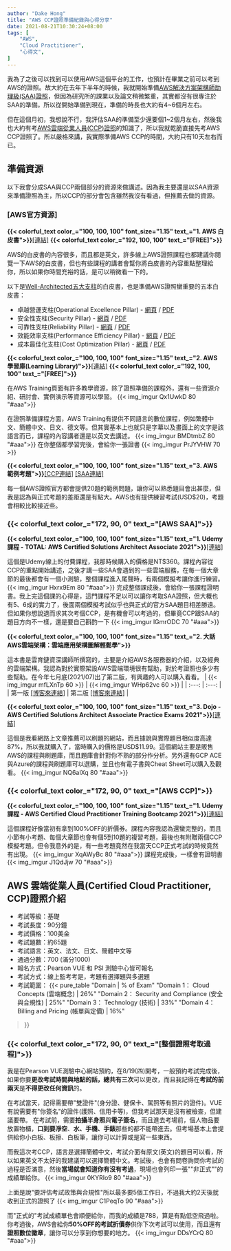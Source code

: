 ```yaml
---
author: "Dake Hong"
title: "AWS CCP證照準備紀錄與心得分享"
date: 2021-08-21T10:30:24+08:00
tags: [
    "AWS",
    "Cloud Practitioner",
    "心得文",
]
---
```

我為了之後可以找到可以使用AWS這個平台的工作，也預計在畢業之前可以考到AWS的證照。故大約在去年下半年的時候，我就開始準備[AWS解決方案架構師助理級(SAA)證照](https://aws.amazon.com/tw/certification/certified-solutions-architect-associate/)，但因為研究所的課業以及論文稍微繁重，其實都沒有很專注於SAA的準備，所以從開始準備到現在，準備的時長也大約有4~6個月左右。
<!--more-->
但在這個月初，我想說不行，我評估SAA的準備至少還要個1~2個月左右，然後我也大約有考[AWS雲端從業人員(CCP)證照](https://aws.amazon.com/tw/certification/certified-cloud-practitioner/)的知識了，所以我就乾脆直接先考AWS CCP證照了。所以嚴格來講，我實際準備AWS CCP的時間，大約只有10天左右而已。

## 準備資源
以下我會分成SAA與CCP兩個部分的資源來做講述。因為我主要還是以SAA資源來準備證照為主，所以CCP的部分會包含雖然我沒有看過，但推薦去做的資源。

### [AWS官方資源]
**{{< colorful_text color_="100, 100, 100" font_size="1.15" text_="1. AWS 白皮書">}}**[[連結]](https://aws.amazon.com/tw/whitepapers/) **{{< colorful_text color_="192, 100, 100" text_="[FREE]">}}**

AWS的白皮書的內容很多，而且都是英文，許多線上AWS證照課程也都建議你閱覽一下AWS的白皮書，但也有些課程的講者會幫你將白皮書的內容重點整理給你，所以如果你時間充裕的話，是可以稍微看一下的。

以下是[Well-Architected五大支柱](https://aws.amazon.com/tw/architecture/well-architected/?wa-lens-whitepapers.sort-by=item.additionalFields.sortDate&wa-lens-whitepapers.sort-order=desc)的白皮書，也是準備AWS證照蠻重要的五本白皮書：

* 卓越營運支柱(Operational Excellence Pillar) - [網頁](https://docs.aws.amazon.com/wellarchitected/latest/operational-excellence-pillar/welcome.html) / [PDF](https://docs.aws.amazon.com/wellarchitected/latest/operational-excellence-pillar/wellarchitected-operational-excellence-pillar.pdf)
* 安全性支柱(Security Pillar) - [網頁](https://docs.aws.amazon.com/wellarchitected/latest/security-pillar/welcome.html) / [PDF](https://docs.aws.amazon.com/wellarchitected/latest/security-pillar/wellarchitected-security-pillar.pdf)
* 可靠性支柱(Reliability Pillar) - [網頁](https://docs.aws.amazon.com/wellarchitected/latest/reliability-pillar/welcome.html) / [PDF](https://docs.aws.amazon.com/wellarchitected/latest/reliability-pillar/wellarchitected-reliability-pillar.pdf)
* 效能效率支柱(Performance Efficiency Pillar) - [網頁](https://docs.aws.amazon.com/wellarchitected/latest/performance-efficiency-pillar/welcome.html) / [PDF](https://docs.aws.amazon.com/wellarchitected/latest/performance-efficiency-pillar/wellarchitected-performance-efficiency-pillar.pdf)
* 成本最佳化支柱(Cost Optimization Pillar) - [網頁](https://docs.aws.amazon.com/wellarchitected/latest/cost-optimization-pillar/welcome.html) / [PDF](https://docs.aws.amazon.com/wellarchitected/latest/cost-optimization-pillar/wellarchitected-cost-optimization-pillar.pdf)

**{{< colorful_text color_="100, 100, 100" font_size="1.15" text_="2. AWS 學習庫(Learning Library)">}}**[[連結]](https://www.aws.training/LearningLibrary) **{{< colorful_text color_="192, 100, 100" text_="[FREE]">}}**

在AWS Training頁面有許多教學資源，除了證照準備的課程外，還有一些資源介紹、研討會、實例演示等資源可以學習。
{{< img_imgur Qx1UwkD 80 "#aaa">}}

在證照準備課程方面，AWS Training有提供不同語言的數位課程，例如繁體中文、簡體中文、日文、德文等。但其實基本上也就只是字幕以及畫面上的文字是該語言而已，課程的內容講者還是以英文去講述。
{{< img_imgur BMDtmbZ 80 "#aaa">}} 
在你整個都學習完後，會給你一張證書
{{< img_imgur PrJYVHW 70 >}} 

**{{< colorful_text color_="100, 100, 100" font_size="1.15" text_="3. AWS 範例考題">}}**[[CCP連結]](https://d1.awsstatic.com/training-and-certification/docs-cloud-practitioner/AWS-Certified-Cloud-Practitioner_Sample-Questions.pdf) [[SAA連結]](https://d1.awsstatic.com/training-and-certification/docs-sa-assoc/AWS-Certified-Solutions-Architect-Associate_Sample-Questions.pdf)

每一個AWS證照官方都會提供20題的範例問題，讓你可以熟悉題目會出甚麼，但我是認為與正式考題的差距還是有點大。AWS也有提供練習考試(USD$20)，考題會相較比較接近些。

### {{< colorful_text color_="172, 90, 0" text_="[AWS SAA]">}}
**{{< colorful_text color_="100, 100, 100" font_size="1.15" text_="1. Udemy 課程 - TOTAL: AWS Certified Solutions Architect Associate 2021">}}**[[連結]](https://www.udemy.com/course/aws-essentials-solutions-architect-assoc-the-total-course/)

這個是Udemy線上的付費課程，我那時候購入的價格是NT$360。課程內容從CCP的重點開始講述，之後才講一些SAA會遇到的一些雲端服務，在每一個大章節的最後都會有一個小測驗，整個課程進入尾聲時，有兩個模擬考讓你進行練習。
{{< img_imgur Hxrx9Em 80 "#aaa">}}
完成整個課成後，會給你一張課程證明書。我上完這個課的心得是，這門課程不足以可以讓你考取SAA證照，但大概也有5、6成的實力了，後面兩個模擬考試似乎也與正式的官方SAA題目相差勝遠。但如果你想說退而求其次考個CCP，是有機會可以考過的，但畢竟CCP跟SAA的題目方向不一樣，還是要自己斟酌一下
{{< img_imgur lGmrODC 70 "#aaa">}}

**{{< colorful_text color_="100, 100, 100" font_size="1.15" text_="2. 大話AWS雲端架構：雲端應用架構圖解輕鬆學">}}**

這本書是雲育鏈資深講師所撰寫的，主要是介紹AWS各服務器的介紹，以及經典的雲端架構。我認為對於實際架設AWS雲端環境很有幫助，對於考證照也多少有些幫助。在今年七月底(2021/07)出了第二版，有興趣的人可以購入看看。
| {{< img_imgur mfLXnTp 60 >}} | {{< img_imgur WHp62vc 60 >}} |
| :---: | :---: |
| 第一版 [[博客來連結]](https://www.books.com.tw/products/0010872886) | 第二版 [[博客來連結]](https://www.books.com.tw/products/0010897351) |

**{{< colorful_text color_="100, 100, 100" font_size="1.15" text_="3. Dojo - AWS Certified Solutions Architect Associate Practice Exams 2021">}}**[[連結]](https://portal.tutorialsdojo.com/courses/aws-certified-solutions-architect-associate-practice-exams/)

這個是我看網路上文章推薦可以刷題的網站，而且據說與實際題目相似度高達87%，所以我就購入了，當時購入的價格是USD$11.99。這個網站主要是販售AWS的課程與刷題庫，而且題庫會針對你不熟的部分作分析。另外還有GCP ACE與Azure的課程與刷題庫可以選購，並且也有電子書與Cheat Sheet可以購入及觀看。
{{< img_imgur NQ6aIXq 80 "#aaa">}}

### {{< colorful_text color_="172, 90, 0" text_="[AWS CCP]">}}
**{{< colorful_text color_="100, 100, 100" font_size="1.15" text_="1. Udemy 課程 - AWS Certified Cloud Practitioner Training Bootcamp 2021">}}**[[連結]](https://www.udemy.com/course/intro-to-aws-cloud-computing/)

這個課程好像當初有拿到100%OFF的折價券。課程內容我認為還蠻完整的，而且小節有小考題、每個大章節也會有個5到10題的複習考題，最後也有附贈兩個CCP模擬考題。但令我意外的是，有一些考題竟然在我當天CCP正式考試的時候竟然有出現。
{{< img_imgur XqAWyBc 80 "#aaa">}}
課程完成後，一樣會有證明書
{{< img_imgur J1QdJjw 70 "#aaa">}}

## AWS 雲端從業人員(Certified Cloud Practitioner, CCP)證照介紹
- 考試等級：基礎
- 考試長度：90分鐘
- 考試價格：100美金
- 考試題數：約65題
- 考試語言：英文、法文、日文、簡體中文等
- 通過分數：700 (滿分1000)
- 報名方式：Pearson VUE 和 PSI 測驗中心皆可報名
- 考試方式：線上監考考是，考題有選擇題與多選題
- 考試範圍：
{{< pure_table
	"Domain | % of Exam"
	"Domain 1： Cloud Concepts (雲端概念) | 26%"
	"Domain 2： Security and Compliance (安全與合規性) | 25%"
	"Domain 3： Technology (技術) | 33%"
	"Domain 4： Billing and Pricing (帳單與定價)  | 16%"
>}}

### {{< colorful_text color_="172, 90, 0" text_="[整個證照考取過程]">}}

我是在Pearson VUE測驗中心網站預約，在8/19(四)開考，一般預約考試完成後，如果你要**更改考試時間與地點的話，總共有三次**可以更改，而且我記得在**考試的前兩天**是**不得更改任何資訊**的。

在考試當天，記得需要帶"雙證件"(身分證、健保卡、駕照等有照片的證件)。VUE有說需要有"你簽名"的證件(護照、信用卡等)，但我考試那天是沒有被檢查，但建議要帶。 在考試前，需要**拍攝半身照**與**電子簽名**，而且進去考場前，個人物品要放置物櫃，**口到要淨空**、**水、手機、手錶**那些的都不能帶進去。但考場基本上會提供給你小白板、板擦、白板筆，讓你可以計算或是寫一些東西。

而我這次考CCP，語言是選擇簡體中文，考試介面有原文(英文)的題目可以看，所以如果英文不太好的我建議可以選擇簡體中文。考試後，也會有問卷詢問你考試的過程是否滿意，然後**當場就會知道你有沒有考過**，現場也會列印一張""非正式""的成績單給你。
{{< img_imgur 0KYRIo9 80 "#aaa">}}

上面是說"要評估考試政策與合規性"所以最多要5個工作日，不過我大約2天後就收到正式的證照了
{{< img_imgur C1PeqTo 90 "#aaa">}}

而"正式的"考試成績單也會順便給你，而我的成績是788，算是有點低空飛過啦。你考過後，AWS會給你**50%OFF的考試折價券**供你下次考試可以使用，而且還有**證照數位徽章**，讓你可以分享到你想要的地方。
{{< img_imgur DDsYCrQ 80 "#aaa">}}